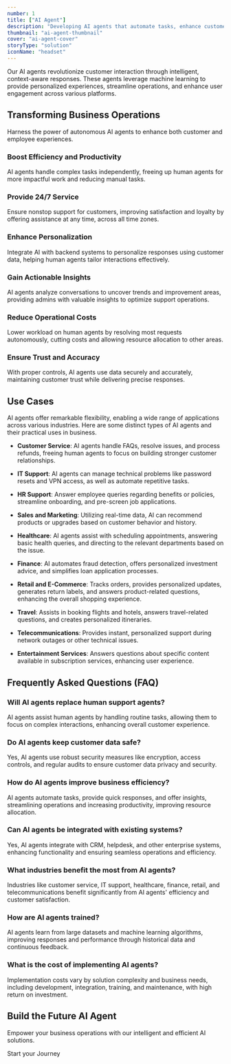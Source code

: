 ```yaml
---
number: 1
title: ["AI Agent"]
description: "Developing AI agents that automate tasks, enhance customer experiences, and improve operational efficiency."
thumbnail: "ai-agent-thumbnail"
cover: "ai-agent-cover"
storyType: "solution"
iconName: "headset"
---
```


Our AI agents revolutionize customer interaction through intelligent, context-aware responses. These agents leverage machine learning to provide personalized experiences, streamline operations, and enhance user engagement across various platforms.

## Transforming Business Operations

Harness the power of autonomous AI agents to enhance both customer and employee experiences.

### Boost Efficiency and Productivity

AI agents handle complex tasks independently, freeing up human agents for more impactful work and reducing manual tasks.

### Provide 24/7 Service

Ensure nonstop support for customers, improving satisfaction and loyalty by offering assistance at any time, across all time zones.

### Enhance Personalization

Integrate AI with backend systems to personalize responses using customer data, helping human agents tailor interactions effectively.

### Gain Actionable Insights

AI agents analyze conversations to uncover trends and improvement areas, providing admins with valuable insights to optimize support operations.

### Reduce Operational Costs

Lower workload on human agents by resolving most requests autonomously, cutting costs and allowing resource allocation to other areas.

### Ensure Trust and Accuracy

With proper controls, AI agents use data securely and accurately, maintaining customer trust while delivering precise responses.

## Use Cases

AI agents offer remarkable flexibility, enabling a wide range of applications across various industries. Here are some distinct types of AI agents and their practical uses in business.

- **Customer Service**: AI agents handle FAQs, resolve issues, and process refunds, freeing human agents to focus on building stronger customer relationships.

- **IT Support**: AI agents can manage technical problems like password resets and VPN access, as well as automate repetitive tasks.

- **HR Support**: Answer employee queries regarding benefits or policies, streamline onboarding, and pre-screen job applications.

- **Sales and Marketing**: Utilizing real-time data, AI can recommend products or upgrades based on customer behavior and history.

- **Healthcare**: AI agents assist with scheduling appointments, answering basic health queries, and directing to the relevant departments based on the issue.

- **Finance**: AI automates fraud detection, offers personalized investment advice, and simplifies loan application processes.

- **Retail and E-Commerce**: Tracks orders, provides personalized updates, generates return labels, and answers product-related questions, enhancing the overall shopping experience.

- **Travel**: Assists in booking flights and hotels, answers travel-related questions, and creates personalized itineraries.

- **Telecommunications**: Provides instant, personalized support during network outages or other technical issues.

- **Entertainment Services**: Answers questions about specific content available in subscription services, enhancing user experience.

## Frequently Asked Questions (FAQ)

### Will AI agents replace human support agents?

AI agents assist human agents by handling routine tasks, allowing them to focus on complex interactions, enhancing overall customer experience.

### Do AI agents keep customer data safe?

Yes, AI agents use robust security measures like encryption, access controls, and regular audits to ensure customer data privacy and security.

### How do AI agents improve business efficiency?

AI agents automate tasks, provide quick responses, and offer insights, streamlining operations and increasing productivity, improving resource allocation.

### Can AI agents be integrated with existing systems?

Yes, AI agents integrate with CRM, helpdesk, and other enterprise systems, enhancing functionality and ensuring seamless operations and efficiency.

### What industries benefit the most from AI agents?

Industries like customer service, IT support, healthcare, finance, retail, and telecommunications benefit significantly from AI agents' efficiency and customer satisfaction.

### How are AI agents trained?

AI agents learn from large datasets and machine learning algorithms, improving responses and performance through historical data and continuous feedback.

### What is the cost of implementing AI agents?

Implementation costs vary by solution complexity and business needs, including development, integration, training, and maintenance, with high return on investment.

## Build the Future AI Agent

Empower your business operations with our intelligent and efficient AI solutions.

Start your Journey
